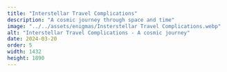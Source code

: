 ```yaml
---
title: "Interstellar Travel Complications"
description: "A cosmic journey through space and time"
image: "../../assets/enigmas/Insterstellar Travel Complications.webp"
alt: "Interstellar Travel Complications - A cosmic journey"
date: 2024-03-20
order: 5
width: 1432
height: 1890
---
```

